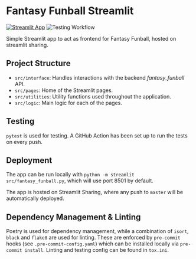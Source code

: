 # Fantasy Funball Streamlit
[![Streamlit App](https://static.streamlit.io/badges/streamlit_badge_black_white.svg)](https://share.streamlit.io/p-ml/fantasy_funball_streamlit/fantasy_funball.py)
![Testing Workflow](https://github.com/p-ml/fantasy_funball_streamlit/actions/workflows/testing_workflow.yml/badge.svg)

Simple Streamlit app to act as frontend for Fantasy Funball, hosted on streamlit sharing.

## Project Structure
- `src/interface`: Handles interactions with the backend _fantasy_funball_ API. 
- `src/pages`: Home of the Streamlit pages.
- `src/utilities`: Utility functions used throughout the application.
- `src/logic`: Main logic for each of the pages.


## Testing
`pytest` is used for testing. A GitHub Action has been set up to run the tests on every push.


## Deployment
The app can be run locally with `python -m streamlit src/fantasy_funball.py`, which will use
port 8501 by default.

The app is hosted on Streamlit Sharing, where any push to `master` will be automatically deployed.


## Dependency Management & Linting
Poetry is used for dependency management, while a combination of `isort`, `black` and `flake8` are used for 
linting. These are enforced by `pre-commit` hooks (see `.pre-commit-config.yaml`) which 
can be installed locally via `pre-commit install`. Linting and testing config can be found in `tox.ini`.